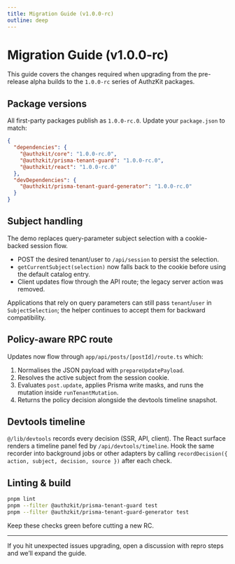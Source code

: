 ```yaml
---
title: Migration Guide (v1.0.0-rc)
outline: deep
---
```


# Migration Guide (v1.0.0-rc)

This guide covers the changes required when upgrading from the pre-release alpha builds to the `1.0.0-rc` series of AuthzKit packages.

## Package versions

All first-party packages publish as `1.0.0-rc.0`. Update your `package.json` to match:

```json
{
  "dependencies": {
    "@authzkit/core": "1.0.0-rc.0",
    "@authzkit/prisma-tenant-guard": "1.0.0-rc.0",
    "@authzkit/react": "1.0.0-rc.0"
  },
  "devDependencies": {
    "@authzkit/prisma-tenant-guard-generator": "1.0.0-rc.0"
  }
}
```



## Subject handling

The demo replaces query-parameter subject selection with a cookie-backed session flow.

- POST the desired tenant/user to `/api/session` to persist the selection.
- `getCurrentSubject(selection)` now falls back to the cookie before using the default catalog entry.
- Client updates flow through the API route; the legacy server action was removed.

Applications that rely on query parameters can still pass `tenant`/`user` in `SubjectSelection`; the helper continues to accept them for backward compatibility.

## Policy-aware RPC route

Updates now flow through `app/api/posts/[postId]/route.ts` which:

1. Normalises the JSON payload with `prepareUpdatePayload`.
2. Resolves the active subject from the session cookie.
3. Evaluates `post.update`, applies Prisma write masks, and runs the mutation inside `runTenantMutation`.
4. Returns the policy decision alongside the devtools timeline snapshot.

## Devtools timeline

`@/lib/devtools` records every decision (SSR, API, client). The React surface renders a timeline panel fed by `/api/devtools/timeline`. Hook the same recorder into background jobs or other adapters by calling `recordDecision({ action, subject, decision, source })` after each check.

## Linting & build

```bash
pnpm lint
pnpm --filter @authzkit/prisma-tenant-guard test
pnpm --filter @authzkit/prisma-tenant-guard-generator test
```

Keep these checks green before cutting a new RC.

---

If you hit unexpected issues upgrading, open a discussion with repro steps and we’ll expand the guide.
